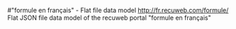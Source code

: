 #"formule en français" - Flat file data model
http://fr.recuweb.com/formule/
Flat JSON file data model of the recuweb portal "formule en français"
